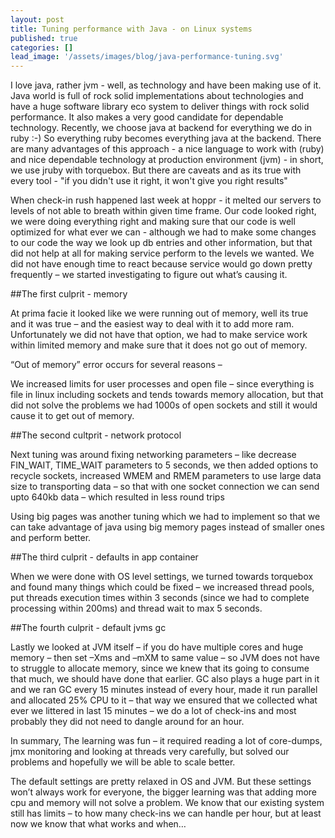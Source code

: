 ```yaml
---
layout: post
title: Tuning performance with Java - on Linux systems
published: true
categories: []
lead_image: '/assets/images/blog/java-performance-tuning.svg'
---
```


I love java, rather jvm - well, as technology and have been making use of it. Java world is full of rock solid implementations about technologies and have a huge software library eco system to deliver things with rock solid performance. It also makes a very good candidate for dependable technology. Recently, we choose java at backend for everything we do in ruby :-) So everything ruby becomes everything java at the backend. There are many advantages of this approach - a nice language to work with (ruby) and nice dependable technology at production environment (jvm) - in short, we use jruby with torquebox. But there are caveats and as its true with every tool - "if you didn't use it right, it won't give you right results"


When check-in rush happened last week at hoppr - it melted our servers to levels of not able to breath within given time frame. Our code looked right, we were doing everything right and making sure that our code is well optimized for what ever we can - although we had to make some changes to our code the way we look up db entries and other information, but that did not help at all for making service perform to the levels we wanted. We did not have enough time to react because service would go down pretty frequently – we started investigating to figure out what’s causing it.

##The first culprit - memory

At prima facie it looked like we were running out of memory, well its true and it was true – and the easiest way to deal with it to add more ram. Unfortunately we did not have that option, we had to make service work within limited memory and make sure that it does not go out of memory.

“Out of memory” error occurs for several reasons –

We increased limits for user processes and open file – since everything is file in linux including sockets and tends towards memory allocation, but that did not solve the problems we had 1000s of open sockets and still it would cause it to get out of memory.

##The second cultprit - network protocol

Next tuning was around fixing networking parameters – like decrease FIN_WAIT, TIME_WAIT parameters to 5 seconds, we then added options to recycle sockets, increased WMEM and RMEM parameters to use large data size to transporting data – so that with one socket connection we can send upto 640kb data – which resulted in less round trips

Using big pages was another tuning which we had to implement so that we can take advantage of java using big memory pages instead of smaller ones and perform better.

##The third culprit - defaults in app container

When we were done with OS level settings, we turned towards torquebox and found many things which could be fixed – we increased thread pools, put threads execution times within 3 seconds (since we had to complete processing within 200ms) and thread wait to max 5 seconds.

##The fourth culprit - default jvms gc

Lastly we looked at JVM itself – if you do have multiple cores and huge memory – then set –Xms and –mXM to same value – so JVM does not have to struggle to allocate memory, since we knew that its going to consume that much, we should have done that earlier. GC also plays a huge part in it and we ran GC every 15 minutes instead of every hour, made it run parallel and allocated 25% CPU to it – that way we ensured that we collected what ever we littered in last 15 minutes – we do a lot of check-ins and most probably they did not need to dangle around for an hour.


In summary, The learning was fun – it required reading a lot of core-dumps, jmx monitoring and looking at threads very carefully, but solved our problems and hopefully we will be able to scale better.

The default settings are pretty relaxed in OS and JVM. But these settings won’t always work for everyone, the bigger learning was that adding more cpu and memory will not solve a problem. We know that our existing system still has limits – to how many check-ins we can handle per hour, but at least now we know that what works and when…
